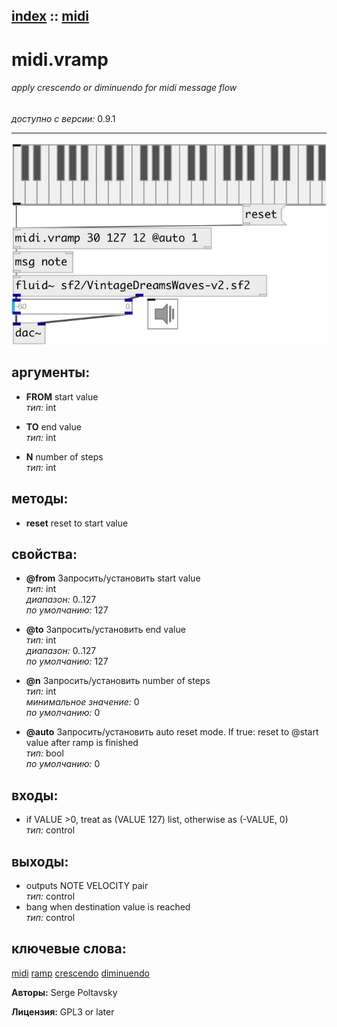 [index](index.html) :: [midi](category_midi.html)
---

# midi.vramp

###### apply crescendo or diminuendo for midi message flow

*доступно с версии:* 0.9.1

---




[![example](../examples/img/midi.vramp.jpg)](../examples/pd/midi.vramp.pd)



## аргументы:

* **FROM**
start value<br>
_тип:_ int<br>

* **TO**
end value<br>
_тип:_ int<br>

* **N**
number of steps<br>
_тип:_ int<br>



## методы:

* **reset**
reset to start value<br>




## свойства:

* **@from** 
Запросить/установить start value<br>
_тип:_ int<br>
_диапазон:_ 0..127<br>
_по умолчанию:_ 127<br>

* **@to** 
Запросить/установить end value<br>
_тип:_ int<br>
_диапазон:_ 0..127<br>
_по умолчанию:_ 127<br>

* **@n** 
Запросить/установить number of steps<br>
_тип:_ int<br>
_минимальное значение:_ 0<br>
_по умолчанию:_ 0<br>

* **@auto** 
Запросить/установить auto reset mode. If true: reset to @start value after ramp is finished<br>
_тип:_ bool<br>
_по умолчанию:_ 0<br>



## входы:

* if VALUE &gt;0, treat as (VALUE 127) list, otherwise as (-VALUE, 0)<br>
_тип:_ control



## выходы:

* outputs NOTE VELOCITY pair<br>
_тип:_ control
* bang when destination value is reached<br>
_тип:_ control



## ключевые слова:

[midi](keywords/midi.html)
[ramp](keywords/ramp.html)
[crescendo](keywords/crescendo.html)
[diminuendo](keywords/diminuendo.html)






**Авторы:** Serge Poltavsky




**Лицензия:** GPL3 or later





